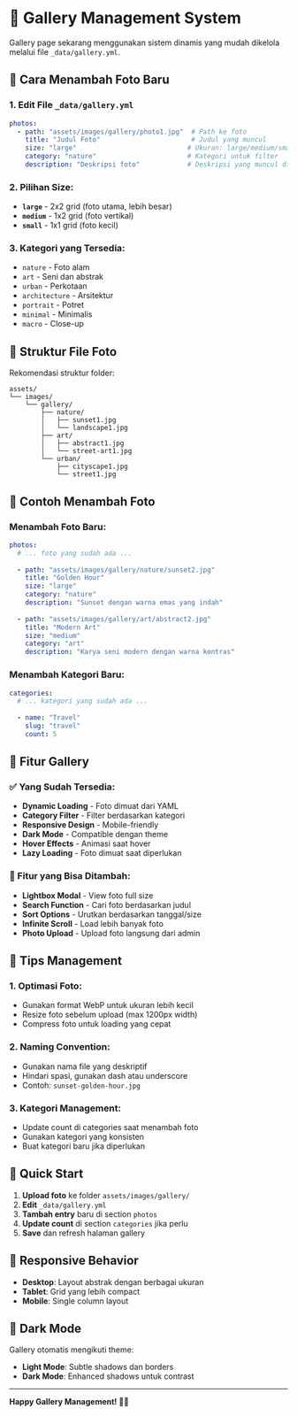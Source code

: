 # 📸 Gallery Management System

Gallery page sekarang menggunakan sistem dinamis yang mudah dikelola melalui file `_data/gallery.yml`.

## 🚀 Cara Menambah Foto Baru

### 1. Edit File `_data/gallery.yml`

```yaml
photos:
  - path: "assets/images/gallery/photo1.jpg"  # Path ke foto
    title: "Judul Foto"                       # Judul yang muncul
    size: "large"                            # Ukuran: large/medium/small
    category: "nature"                       # Kategori untuk filter
    description: "Deskripsi foto"            # Deskripsi yang muncul di overlay
```

### 2. Pilihan Size:
- **`large`** - 2x2 grid (foto utama, lebih besar)
- **`medium`** - 1x2 grid (foto vertikal)
- **`small`** - 1x1 grid (foto kecil)

### 3. Kategori yang Tersedia:
- `nature` - Foto alam
- `art` - Seni dan abstrak
- `urban` - Perkotaan
- `architecture` - Arsitektur
- `portrait` - Potret
- `minimal` - Minimalis
- `macro` - Close-up

## 📁 Struktur File Foto

Rekomendasi struktur folder:
```
assets/
└── images/
    └── gallery/
        ├── nature/
        │   ├── sunset1.jpg
        │   └── landscape1.jpg
        ├── art/
        │   ├── abstract1.jpg
        │   └── street-art1.jpg
        └── urban/
            ├── cityscape1.jpg
            └── street1.jpg
```

## 🔧 Contoh Menambah Foto

### Menambah Foto Baru:
```yaml
photos:
  # ... foto yang sudah ada ...
  
  - path: "assets/images/gallery/nature/sunset2.jpg"
    title: "Golden Hour"
    size: "large"
    category: "nature"
    description: "Sunset dengan warna emas yang indah"
    
  - path: "assets/images/gallery/art/abstract2.jpg"
    title: "Modern Art"
    size: "medium"
    category: "art"
    description: "Karya seni modern dengan warna kontras"
```

### Menambah Kategori Baru:
```yaml
categories:
  # ... kategori yang sudah ada ...
  
  - name: "Travel"
    slug: "travel"
    count: 5
```

## 🎨 Fitur Gallery

### ✅ Yang Sudah Tersedia:
- **Dynamic Loading** - Foto dimuat dari YAML
- **Category Filter** - Filter berdasarkan kategori
- **Responsive Design** - Mobile-friendly
- **Dark Mode** - Compatible dengan theme
- **Hover Effects** - Animasi saat hover
- **Lazy Loading** - Foto dimuat saat diperlukan

### 🔮 Fitur yang Bisa Ditambah:
- **Lightbox Modal** - View foto full size
- **Search Function** - Cari foto berdasarkan judul
- **Sort Options** - Urutkan berdasarkan tanggal/size
- **Infinite Scroll** - Load lebih banyak foto
- **Photo Upload** - Upload foto langsung dari admin

## 📝 Tips Management

### 1. Optimasi Foto:
- Gunakan format WebP untuk ukuran lebih kecil
- Resize foto sebelum upload (max 1200px width)
- Compress foto untuk loading yang cepat

### 2. Naming Convention:
- Gunakan nama file yang deskriptif
- Hindari spasi, gunakan dash atau underscore
- Contoh: `sunset-golden-hour.jpg`

### 3. Kategori Management:
- Update count di categories saat menambah foto
- Gunakan kategori yang konsisten
- Buat kategori baru jika diperlukan

## 🚀 Quick Start

1. **Upload foto** ke folder `assets/images/gallery/`
2. **Edit** `_data/gallery.yml`
3. **Tambah entry** baru di section `photos`
4. **Update count** di section `categories` jika perlu
5. **Save** dan refresh halaman gallery

## 📱 Responsive Behavior

- **Desktop**: Layout abstrak dengan berbagai ukuran
- **Tablet**: Grid yang lebih compact
- **Mobile**: Single column layout

## 🌙 Dark Mode

Gallery otomatis mengikuti theme:
- **Light Mode**: Subtle shadows dan borders
- **Dark Mode**: Enhanced shadows untuk contrast

---

**Happy Gallery Management! 📸✨**
